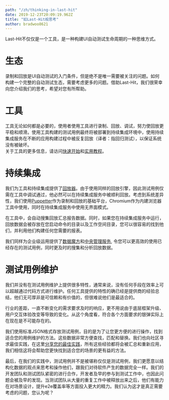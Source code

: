 ```yaml
---
path: "/zh/thinking-in-last-hit"
date: 2019-12-23T20:09:19.962Z
title: "如Last-Hit般思考"
author: bradwoo8621
---
```


<p class="sub-title">Last-Hit不仅仅是一个工具，是一种构建UI自动测试生命周期的一种思维方式。</p>

# 生态
录制和回放是UI自动测试的入门条件，但是绝不是唯一需要被关注的问题。如何构建一个完整的自动测试生态，需要考虑更多的问题。借助Last-Hit，我们很荣幸向您介绍我们的思考，希望对您有所帮助。

# 工具
工具无论如何都是必要的，使用者使用工具进行录制、回放、调试，努力使回放更平稳和顺滑。使用工具构建的测试用例最终将被部署到持续集成环境中，使用持续集成服务在不断的应用构建过程中被反复回放（译者：指回归测试），以保证系统没有被破坏。  
关于工具的更多信息，请访问[快速开始](/zh/quick-start/)和[实用教程](/zh/tutorial/)。

# 持续集成
我们为工具和持续集成提供了[回放器](https://www.npmjs.com/package/last-hit-replayer)。由于使用同样的回放引擎，因此测试用例仅需在工具中调试通过，他必然可以在持续集成服务中被顺利回放。考虑到系统差异性，我们使用[Puppetter](https://pptr.dev/)作为录制和回放的基础平台，Chromium作为内建浏览器工具中使用，同时在持续集成服务中使用无界面模式。

在工具中，会自动搜集回放汇总报告数据。同时，如果您在持续集成服务中运行，回放数据会被存放在您启动命令的目录以及工作空间目录，您可以很容易的找到他们，并利用他们构建任何您需要的报表。  

我们同样为企业级运用提供了[数据魔方](/zh/data-matrix/)和[中央管理服务](/zh/admin-server/), 令您可以更高效的使用已经存在的测试用例，同时更及时的搜集和分析回放数据。

# 测试用例维护
我们并没有在测试用例维护上提供很多特性，通常来说，没有任何手段在效率上可以超越通过代码方式进行维护。任何工具提供的特性的确已经是提供商的经验总结，他们无可厚非是可信赖和有价值的，但很难说他们是最适合的。  

行业的差距，一直不断变化的需求要求及时的响应，更不用说由于底层框架升级、用户交互体验改变等导致的变化。从这个角度看，符合各个方面要求的银弹实际上在现在是不可能存在的。  

我们使用标准JSON格式存放测试用例，目的是为了让您更方便的进行操作，找到适合您的用例维护的方法。这些数据非常方便查找，匹配和替换。我们也向社区寻求最佳实践，在这里[分享您的最佳实践](https://github.com/last-hit-aab/last-hit-pages-src)，所有这些经验都将会被汇总和重新应用，我们相信这将会帮助您更快找到适合您的场景的更有益的方法。  

最后，在我们的实践中，测试用例并不是被堪称仅仅是测试用例，我们更愿意以结构化数据的观点来思考和操作他们，跟我们对待软件产生的数据完全一样。我们的开发团队和测试团队紧密的进行合作，开发者及早的参与到测试工作中，也因此问题会被及早的发现。当测试团队从大量的重复工作中被释放出来之后，他们有能力在对场景设计，提升e2e覆盖率等方面投入更大的精力。我们认为这才是真正需要考虑的问题，您认为呢？